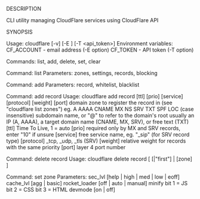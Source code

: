   DESCRIPTION

CLI utility managing CloudFlare services using CloudFlare API


  SYNOPSIS

Usage: cloudflare [-v] [-E <email>] [-T <api_token>] <command> <parameters>
Environment variables:
 CF_ACCOUNT  -  email address (-E option)
 CF_TOKEN    -  API token (-T option)


Commands:
   list, add, delete, set, clear

Command: list
Parameters:
   zones, settings, records, blocking

Command: add
Parameters:
   record, whitelist, blacklist

Command: add record
Usage: cloudflare add record <zone> <type> <name> <content> [ttl] [prio] [service] [protocol] [weight] [port]
   <zone>      domain zone to register the record in (see "cloudflare list zones")
   <type>      eg. A AAAA CNAME MX NS SRV TXT SPF LOC (case insensitive)
   <name>      subdomain name, or "@" to refer to the domain's root
   <content>   usually an IP (A, AAAA), a target domain name (CNAME, MX, SRV), or free text (TXT)
   [ttl]       Time To Live, 1 = auto
   [prio]      required only by MX and SRV records, enter "10" if unsure
   [service]   free service name, eg. "_sip" (for SRV record type)
   [protocol]  _tcp, _udp, _tls (SRV)
   [weight]    relative weight for records with the same priority
   [port]      layer 4 port number

Command: delete record
Usage: cloudflare delete record [<record-name> [<type>|"first"] | [zone] <record-id>]

Command: set zone
Parameters:
   sec_lvl [help | high | med | low | eoff]
   cache_lvl [agg | basic]
   rocket_loader [off | auto | manual]
   minify <bitmask>
       bit 1 = JS
       bit 2 = CSS
       bit 3 = HTML
   devmode [on | off]

